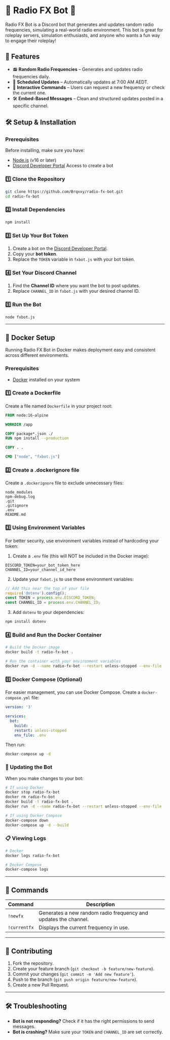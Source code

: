 # 📡 Radio FX Bot 📡
Radio FX Bot is a Discord bot that generates and updates random radio frequencies, simulating a real-world radio environment. This bot is great for roleplay servers, simulation enthusiasts, and anyone who wants a fun way to engage their roleplay!
## 🚀 Features
- 📻 **Random Radio Frequencies** – Generates and updates radio frequencies daily.
- 🔄 **Scheduled Updates** – Automatically updates at 7:00 AM AEDT.
- 📡 **Interactive Commands** – Users can request a new frequency or check the current one.
- 🛠 **Embed-Based Messages** – Clean and structured updates posted in a specific channel.

## 🛠 Setup & Installation
### Prerequisites
Before installing, make sure you have:
- [Node.js](https://nodejs.org/) (v16 or later)
- [Discord Developer Portal](https://discord.com/developers/applications) Access to create a bot
### 1️⃣ Clone the Repository
```sh
git clone https://github.com/Brqxxy/radio-fx-bot.git
cd radio-fx-bot
```
### 2️⃣ Install Dependencies
```sh
npm install
```
### 3️⃣ Set Up Your Bot Token
1. Create a bot on the [Discord Developer Portal](https://discord.com/developers/applications).
2. Copy your **bot token**.
3. Replace the `TOKEN` variable in `fxbot.js` with your bot token.
### 4️⃣ Set Your Discord Channel
1. Find the **Channel ID** where you want the bot to post updates.
2. Replace `CHANNEL_ID` in `fxbot.js` with your desired channel ID.
### 5️⃣ Run the Bot
```sh
node fxbot.js
```
---
## 🐳 Docker Setup
Running Radio FX Bot in Docker makes deployment easy and consistent across different environments.

### Prerequisites
- [Docker](https://www.docker.com/get-started) installed on your system

### 1️⃣ Create a Dockerfile
Create a file named `Dockerfile` in your project root:

```dockerfile
FROM node:16-alpine

WORKDIR /app

COPY package*.json ./
RUN npm install --production

COPY . .

CMD ["node", "fxbot.js"]
```

### 2️⃣ Create a .dockerignore file
Create a `.dockerignore` file to exclude unnecessary files:

```
node_modules
npm-debug.log
.git
.gitignore
.env
README.md
```

### 3️⃣ Using Environment Variables
For better security, use environment variables instead of hardcoding your token:

1. Create a `.env` file (this will NOT be included in the Docker image):
```
DISCORD_TOKEN=your_bot_token_here
CHANNEL_ID=your_channel_id_here
```

2. Update your `fxbot.js` to use these environment variables:
```javascript
// Add this near the top of your file
require('dotenv').config();
const TOKEN = process.env.DISCORD_TOKEN;
const CHANNEL_ID = process.env.CHANNEL_ID;
```

3. Add `dotenv` to your dependencies:
```sh
npm install dotenv
```

### 4️⃣ Build and Run the Docker Container
```sh
# Build the Docker image
docker build -t radio-fx-bot .

# Run the container with your environment variables
docker run -d --name radio-fx-bot --restart unless-stopped --env-file .env radio-fx-bot
```

### 5️⃣ Docker Compose (Optional)
For easier management, you can use Docker Compose. Create a `docker-compose.yml` file:

```yaml
version: '3'

services:
  bot:
    build: .
    restart: unless-stopped
    env_file: .env
```

Then run:
```sh
docker-compose up -d
```

### 🔄 Updating the Bot
When you make changes to your bot:

```sh
# If using Docker
docker stop radio-fx-bot
docker rm radio-fx-bot
docker build -t radio-fx-bot .
docker run -d --name radio-fx-bot --restart unless-stopped --env-file .env radio-fx-bot

# If using Docker Compose
docker-compose down
docker-compose up -d --build
```

### 📋 Viewing Logs
```sh
# Docker
docker logs radio-fx-bot

# Docker Compose
docker-compose logs
```
---
## 🔧 Commands
| Command     | Description |
|------------|-------------|
| `!newfx`    | Generates a new random radio frequency and updates the channel. |
| `!currentfx` | Displays the current frequency in use. |
---
## 🤝 Contributing
1. Fork the repository.
2. Create your feature branch (`git checkout -b feature/new-feature`).
3. Commit your changes (`git commit -m 'Add new feature'`).
4. Push to the branch (`git push origin feature/new-feature`).
5. Create a new Pull Request.
---
## 🛠 Troubleshooting
- **Bot is not responding?** Check if it has the right permissions to send messages.
- **Bot is crashing?** Make sure your `TOKEN` and `CHANNEL_ID` are set correctly.
